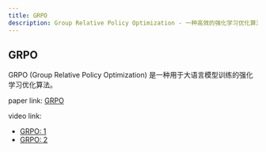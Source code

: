 ```yaml
---
title: GRPO
description: Group Relative Policy Optimization - 一种高效的强化学习优化算法
---
```


## GRPO

GRPO (Group Relative Policy Optimization) 是一种用于大语言模型训练的强化学习优化算法。

paper link: [GRPO](https://arxiv.org/abs/2409.18603)

video link: 
- [GRPO: 1](https://www.bilibili.com/video/BV15YJTzkENC/?share_source=copy_web&vd_source=b0665997e327e80accab2d35772a5a00)
- [GRPO: 2](https://www.bilibili.com/video/BV15YJTzkENC/?share_source=copy_web&vd_source=b0665997e327e80accab2d35772a5a00)





